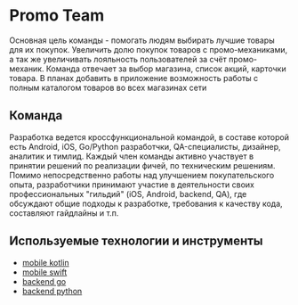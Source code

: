 # Promo Team

Основная цель команды - помогать людям выбирать лучшие товары для их покупок. Увеличить долю покупок товаров с промо-механиками, а так же увеличивать лояльность пользователей за счёт промо-механик. Команда отвечает за выбор магазина, список акций, карточки товара. В планах добавить в приложение возможность работы с полным каталогом товаров во всех магазинах сети


## Команда

Разработка ведется кроссфункциональной командой, в составе которой есть Android, iOS, Go/Python разработчки, QA-специалисты, дизайнер, аналитик и тимлид. Каждый член команды активно участвует в принятии решений по реализации фичей, по техническим решениям. Помимо непосредственно работы над улучшением покупательского опыта, разработчики принимают участие в деятельности своих профессиональных "гильдий" (iOS, Android, backend, QA), где обсуждают общие подходы к разработке, требования к качеству кода, составляют гайдлайны и т.п.

## Используемые технологии и инструменты

* [mobile kotlin](tech/kotlin.md)
* [mobile swift](tech/swift.md)
* [backend go](tech/golang.md)
* [backend python](tech/python.md)
